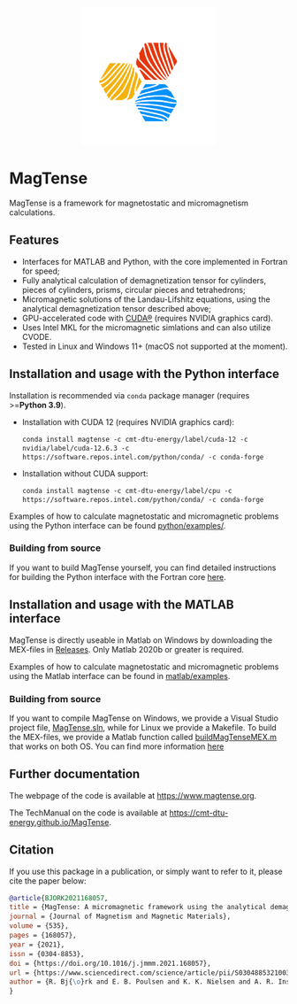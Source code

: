 <div align="center">
  <picture>
    <source media="(prefers-color-scheme: light)" srcset="./docs/source/static/MagTense_logo.png" height=250>
    <img alt="MagTense Logo" src="./docs/source/static/MagTenseLogo_White.svg" height=250>
  </picture>
  <br>
</div>

# MagTense

MagTense is a framework for magnetostatic and micromagnetism calculations.

## Features

- Interfaces for MATLAB and Python, with the core implemented in Fortran for speed;
- Fully analytical calculation of demagnetization tensor for cylinders, pieces of cylinders, prisms, circular pieces and tetrahedrons;
- Micromagnetic solutions of the Landau-Lifshitz equations, using the analytical demagnetization tensor described above;
- GPU-accelerated code with [CUDA®](https://developer.nvidia.com/cuda-zone) (requires NVIDIA graphics card).
- Uses Intel MKL for the micromagnetic simlations and can also utilize CVODE.
- Tested in Linux and Windows 11+ (macOS not supported at the moment).

## Installation and usage with the Python interface

Installation is recommended via `conda` package manager (requires >=**Python 3.9**).

- Installation with CUDA 12 (requires NVIDIA graphics card):
  
  ```
  conda install magtense -c cmt-dtu-energy/label/cuda-12 -c nvidia/label/cuda-12.6.3 -c https://software.repos.intel.com/python/conda/ -c conda-forge
  ```

- Installation without CUDA support:

  ```
  conda install magtense -c cmt-dtu-energy/label/cpu -c https://software.repos.intel.com/python/conda/ -c conda-forge
  ```

Examples of how to calculate magnetostatic and micromagnetic problems using the Python interface can be found [python/examples/](./python/examples/).

### Building from source

If you want to build MagTense yourself, you can find detailed instructions for building the Python interface with the Fortran core [here](/python/README.md).

## Installation and usage with the MATLAB interface

MagTense is directly useable in Matlab on Windows by downloading the MEX-files in [Releases](https://github.com/cmt-dtu-energy/MagTense/releases). Only Matlab 2020b or greater is required.

Examples of how to calculate magnetostatic and micromagnetic problems using the Matlab interface can be found in [matlab/examples](./matlab/examples).

### Building from source

If you want to compile MagTense on Windows, we provide a Visual Studio project file, [MagTense.sln](MagTense.sln), while for Linux we provide a Makefile. To build the MEX-files, we provide a Matlab function called [buildMagTenseMEX.m](matlab/buildMagTenseMEX.m) that works on both OS. You can find more information [here](/matlab/README.md)

## Further documentation

The webpage of the code is available at https://www.magtense.org.

The TechManual on the code is available at https://cmt-dtu-energy.github.io/MagTense.

## Citation
If you use this package in a publication, or simply want to refer to it, please cite the paper below:

```bibtex
@article{BJORK2021168057,
title = {MagTense: A micromagnetic framework using the analytical demagnetization tensor},
journal = {Journal of Magnetism and Magnetic Materials},
volume = {535},
pages = {168057},
year = {2021},
issn = {0304-8853},
doi = {https://doi.org/10.1016/j.jmmm.2021.168057},
url = {https://www.sciencedirect.com/science/article/pii/S0304885321003334},
author = {R. Bj{\o}rk and E. B. Poulsen and K. K. Nielsen and A. R. Insinga},
}
